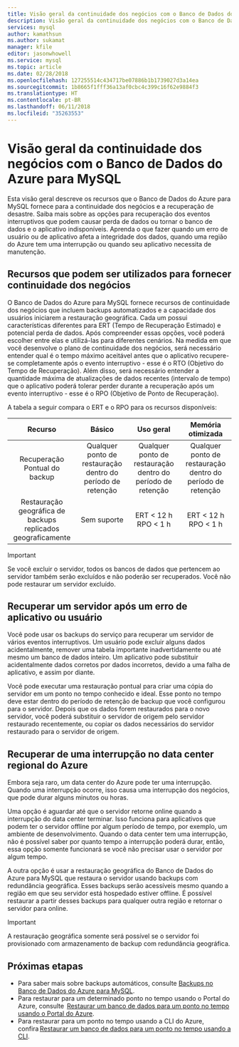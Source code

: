 ```yaml
---
title: Visão geral da continuidade dos negócios com o Banco de Dados do Azure para MySQL
description: Visão geral da continuidade dos negócios com o Banco de Dados do Azure para MySQL.
services: mysql
author: kamathsun
ms.author: sukamat
manager: kfile
editor: jasonwhowell
ms.service: mysql
ms.topic: article
ms.date: 02/28/2018
ms.openlocfilehash: 127255514c434717be07886b1b1739027d3a14ea
ms.sourcegitcommit: 1b8665f1fff36a13af0cbc4c399c16f62e9884f3
ms.translationtype: HT
ms.contentlocale: pt-BR
ms.lasthandoff: 06/11/2018
ms.locfileid: "35263553"
---
```

# <a name="overview-of-business-continuity-with-azure-database-for-mysql"></a>Visão geral da continuidade dos negócios com o Banco de Dados do Azure para MySQL

Esta visão geral descreve os recursos que o Banco de Dados do Azure para MySQL fornece para a continuidade dos negócios e a recuperação de desastre. Saiba mais sobre as opções para recuperação dos eventos interruptivos que podem causar perda de dados ou tornar o banco de dados e o aplicativo indisponíveis. Aprenda o que fazer quando um erro de usuário ou de aplicativo afeta a integridade dos dados, quando uma região do Azure tem uma interrupção ou quando seu aplicativo necessita de manutenção.

## <a name="features-that-you-can-use-to-provide-business-continuity"></a>Recursos que podem ser utilizados para fornecer continuidade dos negócios

O Banco de Dados do Azure para MySQL fornece recursos de continuidade dos negócios que incluem backups automatizados e a capacidade dos usuários iniciarem a restauração geográfica. Cada um possui características diferentes para ERT (Tempo de Recuperação Estimado) e potencial perda de dados. Após compreender essas opções, você poderá escolher entre elas e utilizá-las para diferentes cenários. Na medida em que você desenvolve o plano de continuidade dos negócios, será necessário entender qual é o tempo máximo aceitável antes que o aplicativo recupere-se completamente após o evento interruptivo - esse é o RTO (Objetivo do Tempo de Recuperação). Além disso, será necessário entender a quantidade máxima de atualizações de dados recentes (intervalo de tempo) que o aplicativo poderá tolerar perder durante a recuperação após um evento interruptivo - esse é o RPO (Objetivo de Ponto de Recuperação).

A tabela a seguir compara o ERT e o RPO para os recursos disponíveis:

| **Recurso** | **Básico** | **Uso geral** | **Memória otimizada** |
| :------------: | :-------: | :-----------------: | :------------------: |
| Recuperação Pontual do backup | Qualquer ponto de restauração dentro do período de retenção | Qualquer ponto de restauração dentro do período de retenção | Qualquer ponto de restauração dentro do período de retenção |
| Restauração geográfica de backups replicados geograficamente | Sem suporte | ERT < 12 h<br/>RPO < 1 h | ERT < 12 h<br/>RPO < 1 h |

> [!IMPORTANT]
> Se você excluir o servidor, todos os bancos de dados que pertencem ao servidor também serão excluídos e não poderão ser recuperados. Você não pode restaurar um servidor excluído.

## <a name="recover-a-server-after-a-user-or-application-error"></a>Recuperar um servidor após um erro de aplicativo ou usuário

Você pode usar os backups do serviço para recuperar um servidor de vários eventos interruptivos. Um usuário pode excluir alguns dados acidentalmente, remover uma tabela importante inadvertidamente ou até mesmo um banco de dados inteiro. Um aplicativo pode substituir acidentalmente dados corretos por dados incorretos, devido a uma falha de aplicativo, e assim por diante.

Você pode executar uma restauração pontual para criar uma cópia do servidor em um ponto no tempo conhecido e ideal. Esse ponto no tempo deve estar dentro do período de retenção de backup que você configurou para o servidor. Depois que os dados forem restaurados para o novo servidor, você poderá substituir o servidor de origem pelo servidor restaurado recentemente, ou copiar os dados necessários do servidor restaurado para o servidor de origem.

## <a name="recover-from-an-azure-regional-data-center-outage"></a>Recuperar de uma interrupção no data center regional do Azure

Embora seja raro, um data center do Azure pode ter uma interrupção. Quando uma interrupção ocorre, isso causa uma interrupção dos negócios, que pode durar alguns minutos ou horas.

Uma opção é aguardar até que o servidor retorne online quando a interrupção do data center terminar. Isso funciona para aplicativos que podem ter o servidor offline por algum período de tempo, por exemplo, um ambiente de desenvolvimento. Quando o data center tem uma interrupção, não é possível saber por quanto tempo a interrupção poderá durar, então, essa opção somente funcionará se você não precisar usar o servidor por algum tempo.

A outra opção é usar a restauração geográfica do Banco de Dados do Azure para MySQL que restaura o servidor usando backups com redundância geográfica. Esses backups serão acessíveis mesmo quando a região em que seu servidor está hospedado estiver offline. É possível restaurar a partir desses backups para qualquer outra região e retornar o servidor para online.

> [!IMPORTANT]
> A restauração geográfica somente será possível se o servidor foi provisionado com armazenamento de backup com redundância geográfica.

## <a name="next-steps"></a>Próximas etapas

- Para saber mais sobre backups automáticos, consulte [Backups no Banco de Dados do Azure para MySQL](concepts-backup.md).
- Para restaurar para um determinado ponto no tempo usando o Portal do Azure, consulte  [Restaurar um banco de dados para um ponto no tempo usando o Portal do Azure](howto-restore-server-portal.md).
- Para restaurar para um ponto no tempo usando a CLI do Azure, confira [Restaurar um banco de dados para um ponto no tempo usando a CLI](howto-restore-server-cli.md).